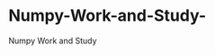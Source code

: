   # Numpy-Work-and-Study-
Numpy Work and Study 
                
                
              
                                  
                                    
                                                                               
                                                                                                               
                                 
                                                        
                                                                  
               
                             
                                                            
                                                                               
                                                                                                                                                                                                                                   
                                                                                                          
                                                                                                                                                           
                                                                                                        
                                                                                                                     
                                    
                                                                                             
                                
